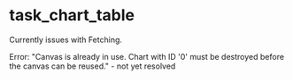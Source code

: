 # task_chart_table

Currently issues with Fetching.

Error: "Canvas is already in use. Chart with ID '0' must be destroyed before the canvas can be reused." - not yet resolved
